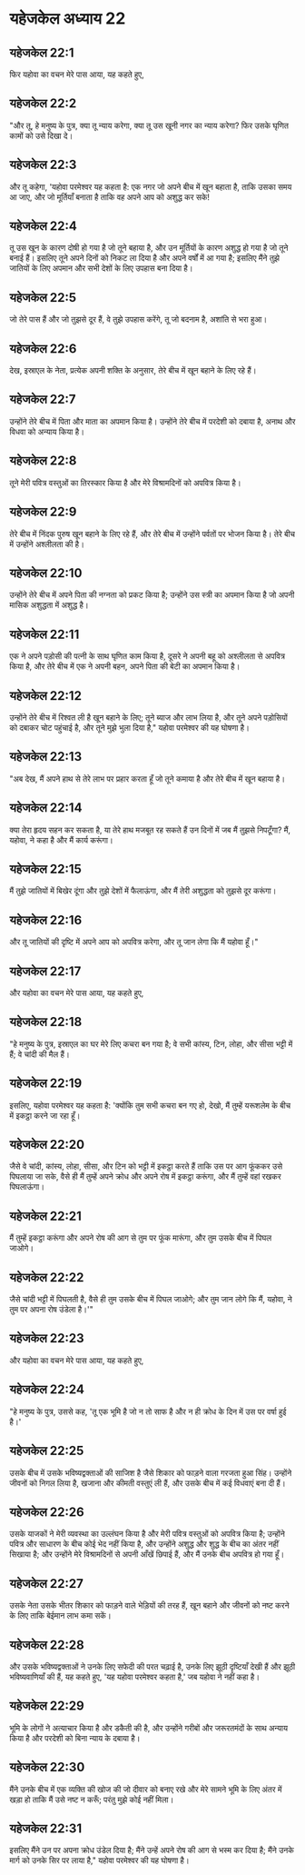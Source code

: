 # यहेजकेल अध्याय 22

## यहेजकेल 22:1

फिर यहोवा का वचन मेरे पास आया, यह कहते हुए,

## यहेजकेल 22:2

"और तू, हे मनुष्य के पुत्र, क्या तू न्याय करेगा, क्या तू उस खूनी नगर का न्याय करेगा? फिर उसके घृणित कामों को उसे दिखा दे।

## यहेजकेल 22:3

और तू कहेगा, 'यहोवा परमेश्वर यह कहता है: एक नगर जो अपने बीच में खून बहाता है, ताकि उसका समय आ जाए, और जो मूर्तियाँ बनाता है ताकि वह अपने आप को अशुद्ध कर सके!

## यहेजकेल 22:4

तू उस खून के कारण दोषी हो गया है जो तूने बहाया है, और उन मूर्तियों के कारण अशुद्ध हो गया है जो तूने बनाई हैं। इसलिए तूने अपने दिनों को निकट ला दिया है और अपने वर्षों में आ गया है; इसलिए मैंने तुझे जातियों के लिए अपमान और सभी देशों के लिए उपहास बना दिया है।

## यहेजकेल 22:5

जो तेरे पास हैं और जो तुझसे दूर हैं, वे तुझे उपहास करेंगे, तू जो बदनाम है, अशांति से भरा हुआ।

## यहेजकेल 22:6

देख, इस्राएल के नेता, प्रत्येक अपनी शक्ति के अनुसार, तेरे बीच में खून बहाने के लिए रहे हैं।

## यहेजकेल 22:7

उन्होंने तेरे बीच में पिता और माता का अपमान किया है। उन्होंने तेरे बीच में परदेशी को दबाया है, अनाथ और विधवा को अन्याय किया है।

## यहेजकेल 22:8

तूने मेरी पवित्र वस्तुओं का तिरस्कार किया है और मेरे विश्रामदिनों को अपवित्र किया है।

## यहेजकेल 22:9

तेरे बीच में निंदक पुरुष खून बहाने के लिए रहे हैं, और तेरे बीच में उन्होंने पर्वतों पर भोजन किया है। तेरे बीच में उन्होंने अश्लीलता की है।

## यहेजकेल 22:10

उन्होंने तेरे बीच में अपने पिता की नग्नता को प्रकट किया है; उन्होंने उस स्त्री का अपमान किया है जो अपनी मासिक अशुद्धता में अशुद्ध है।

## यहेजकेल 22:11

एक ने अपने पड़ोसी की पत्नी के साथ घृणित काम किया है, दूसरे ने अपनी बहू को अश्लीलता से अपवित्र किया है, और तेरे बीच में एक ने अपनी बहन, अपने पिता की बेटी का अपमान किया है।

## यहेजकेल 22:12

उन्होंने तेरे बीच में रिश्वत ली है खून बहाने के लिए; तूने ब्याज और लाभ लिया है, और तूने अपने पड़ोसियों को दबाकर चोट पहुंचाई है, और तूने मुझे भुला दिया है," यहोवा परमेश्वर की यह घोषणा है।

## यहेजकेल 22:13

"अब देख, मैं अपने हाथ से तेरे लाभ पर प्रहार करता हूँ जो तूने कमाया है और तेरे बीच में खून बहाया है।

## यहेजकेल 22:14

क्या तेरा हृदय सहन कर सकता है, या तेरे हाथ मजबूत रह सकते हैं उन दिनों में जब मैं तुझसे निपटूँगा? मैं, यहोवा, ने कहा है और मैं कार्य करूंगा।

## यहेजकेल 22:15

मैं तुझे जातियों में बिखेर दूंगा और तुझे देशों में फैलाऊंगा, और मैं तेरी अशुद्धता को तुझसे दूर करूंगा।

## यहेजकेल 22:16

और तू जातियों की दृष्टि में अपने आप को अपवित्र करेगा, और तू जान लेगा कि मैं यहोवा हूँ।"

## यहेजकेल 22:17

और यहोवा का वचन मेरे पास आया, यह कहते हुए,

## यहेजकेल 22:18

"हे मनुष्य के पुत्र, इस्राएल का घर मेरे लिए कचरा बन गया है; वे सभी कांस्य, टिन, लोहा, और सीसा भट्टी में हैं; वे चांदी की मैल हैं।

## यहेजकेल 22:19

इसलिए, यहोवा परमेश्वर यह कहता है: 'क्योंकि तुम सभी कचरा बन गए हो, देखो, मैं तुम्हें यरूशलेम के बीच में इकट्ठा करने जा रहा हूँ।

## यहेजकेल 22:20

जैसे वे चांदी, कांस्य, लोहा, सीसा, और टिन को भट्टी में इकट्ठा करते हैं ताकि उस पर आग फूंककर उसे पिघलाया जा सके, वैसे ही मैं तुम्हें अपने क्रोध और अपने रोष में इकट्ठा करूंगा, और मैं तुम्हें वहां रखकर पिघलाऊंगा।

## यहेजकेल 22:21

मैं तुम्हें इकट्ठा करूंगा और अपने रोष की आग से तुम पर फूंक मारूंगा, और तुम उसके बीच में पिघल जाओगे।

## यहेजकेल 22:22

जैसे चांदी भट्टी में पिघलती है, वैसे ही तुम उसके बीच में पिघल जाओगे; और तुम जान लोगे कि मैं, यहोवा, ने तुम पर अपना रोष उंडेला है।'"

## यहेजकेल 22:23

और यहोवा का वचन मेरे पास आया, यह कहते हुए,

## यहेजकेल 22:24

"हे मनुष्य के पुत्र, उससे कह, 'तू एक भूमि है जो न तो साफ है और न ही क्रोध के दिन में उस पर वर्षा हुई है।'

## यहेजकेल 22:25

उसके बीच में उसके भविष्यद्वक्ताओं की साजिश है जैसे शिकार को फाड़ने वाला गरजता हुआ सिंह। उन्होंने जीवनों को निगल लिया है, खजाना और कीमती वस्तुएं ली हैं, और उसके बीच में कई विधवाएं बना दी हैं।

## यहेजकेल 22:26

उसके याजकों ने मेरी व्यवस्था का उल्लंघन किया है और मेरी पवित्र वस्तुओं को अपवित्र किया है; उन्होंने पवित्र और साधारण के बीच कोई भेद नहीं किया है, और उन्होंने अशुद्ध और शुद्ध के बीच का अंतर नहीं सिखाया है; और उन्होंने मेरे विश्रामदिनों से अपनी आँखें छिपाई हैं, और मैं उनके बीच अपवित्र हो गया हूँ।

## यहेजकेल 22:27

उसके नेता उसके भीतर शिकार को फाड़ने वाले भेड़ियों की तरह हैं, खून बहाने और जीवनों को नष्ट करने के लिए ताकि बेईमान लाभ कमा सकें।

## यहेजकेल 22:28

और उसके भविष्यद्वक्ताओं ने उनके लिए सफेदी की परत चढ़ाई है, उनके लिए झूठी दृष्टियाँ देखी हैं और झूठी भविष्यवाणियाँ की हैं, यह कहते हुए, 'यह यहोवा परमेश्वर कहता है,' जब यहोवा ने नहीं कहा है।

## यहेजकेल 22:29

भूमि के लोगों ने अत्याचार किया है और डकैती की है, और उन्होंने गरीबों और जरूरतमंदों के साथ अन्याय किया है और परदेशी को बिना न्याय के दबाया है।

## यहेजकेल 22:30

मैंने उनके बीच में एक व्यक्ति की खोज की जो दीवार को बनाए रखे और मेरे सामने भूमि के लिए अंतर में खड़ा हो ताकि मैं उसे नष्ट न करूँ; परंतु मुझे कोई नहीं मिला।

## यहेजकेल 22:31

इसलिए मैंने उन पर अपना क्रोध उंडेल दिया है; मैंने उन्हें अपने रोष की आग से भस्म कर दिया है; मैंने उनके मार्ग को उनके सिर पर लाया है," यहोवा परमेश्वर की यह घोषणा है।
